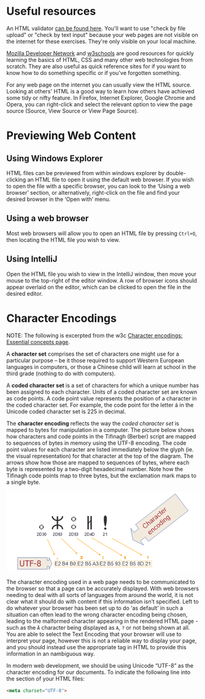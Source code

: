 Useful​ ​resources
======

An HTML validator [can be found here](https://validator.w3.org/nu/). You'll want to use "check by file upload" or "check by text input" because your web pages are not visible on the internet for these exercises. They're only visible on your local machine.

[Mozilla Developer Network](https://developer.mozilla.org/en-US/) and [w3schools](https://www.w3schools.com/) are good resources for quickly learning the basics of HTML, CSS and many other web technologies from scratch. They are also useful as quick reference sites for if you want to know how to do something specific or if you've forgotten something.

For any web page on the internet you can usually view the HTML source. Looking at others' HTML is a good way to learn how others have achieved some tidy or nifty feature. In Firefox, Internet Explorer, Google Chrome and Opera, you can right-click and select the relevant option to view the page source (Source, View Source or View Page Source).

Previewing​ ​Web​ ​Content
=====

Using​ ​Windows​ ​Explorer
----

HTML files can be previewed from within windows explorer by double-clicking an HTML file to open it using the default web browser. If you wish to open the file with a specific browser, you can look to the ‘Using a web browser’ section, or alternatively, right-click on the file and find your desired browser in the ‘Open with’ menu.

Using​ ​a​ ​web​ ​browser
----

Most web browsers will allow you to open an HTML file by pressing `Ctrl+O`, then locating the HTML file you wish to view.

Using​ ​IntelliJ
----

Open the HTML file you wish to view in the IntelliJ window, then move your mouse to the top-right of the editor window. A row of browser icons should appear overlaid on the editor, which can be clicked to open the file in the desired editor.

Character​ ​Encodings
====
NOTE​: The following is excerpted from the w3c [Character encodings: Essential concepts page](https://www.w3.org/International/articles/definitions-characters/#charsets). 

A **character set** comprises the set of characters one might use for a particular purpose – be it those required to support Western European languages in computers, or those a Chinese child will learn at school in the third grade (nothing to do with computers). 

A **coded character set** is a set of characters for which a unique number has been assigned to each character. Units of a coded character set are known as code points. A code point value represents the position of a character in the coded character set. For example, the code point for the letter á in the Unicode coded character set is 225 in decimal. 

The **character encoding** reflects the way the *coded character set* is mapped to bytes for manipulation in a computer. The picture below shows how characters and code points in the Tifinagh (Berber) script are mapped to sequences of bytes in memory using the UTF-8 encoding. The code point values for each character are listed immediately below the glyph (ie. the visual representation) for that character at the top of the diagram. The arrows show how those are mapped to sequences of bytes, where each byte is represented by a two-digit hexadecimal number. Note how the Tifinagh code points map to three bytes, but the exclamation mark maps to a single byte.

![](./spec/encodings-utf8.png)

The character encoding used in a web page needs to be communicated to the browser so that a page can be accurately displayed. With web browsers needing to deal with all sorts of languages from around the world, it is not clear what it should do with content if this information isn’t specified. Left to do whatever your browser has been set up to do ‘as default’ in such a situation can often lead to the wrong character encoding being chosen, leading to the malformed character appearing in the rendered HTML page - such as the `Ā` character being displayed as `A`, `?` or not being shown at all. You are able to select the Text Encoding that your browser will use to interpret your page, however this is not a reliable way to display your page, and you should instead use the appropriate tag in HTML to provide this information in an nambiguous way.

In modern web development, we should be using Unicode “UTF-8” as the character encoding for our documents. To indicate the following line into the <head> section of your HTML files:

```html
<meta charset="UTF-8">
```